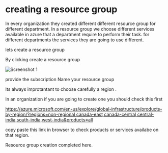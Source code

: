 # creating a resource group
In every organization they created different different resource group for different department.
In a resource group we choose different services available in azure that a department require to perform their task.
for different departments the services they are going to use different.

lets create a resource group

By clicking create a resource group

![Screenshot 1](https://github.com/rashmiranjan042/Azure_data_engineering_olympic_data/assets/106671482/b299f2f5-9005-4240-bb05-f9ecd6be6d75)

provide the subscription
Name your resource group

Its always improtantant to choose carefully a region .

In an organization if you are going to create one
you should check this first

https://azure.microsoft.com/en-us/explore/global-infrastructure/products-by-region/?regions=non-regional,canada-east,canada-central,central-india,south-india,west-india&products=all

copy paste this link in browser to check products or services availabe on that region.

Resource group creation completed here.
